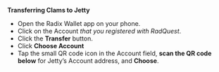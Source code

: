 **Transferring Clams to Jetty**

- Open the Radix Wallet app on your phone.
- Click on the Account _that you registered with RadQuest_.
- Click the **Transfer** button.
- Click **Choose Account**
- Tap the small QR code icon in the Account field, **scan the QR code below** for Jetty’s Account address, and **Choose**.
